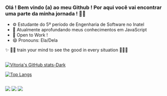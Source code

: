 ### Olá ! Bem vindo (a) ao meu Github ! Por aqui você vai encontrar uma parte da minha jornada ! ✌🏻


- ⚙️ Estudante do 5º período de Engenharia de Software no Inatel 
- 🚀 Atualmente aprofundando meus conhecimentos em JavaScript 
- 👯 Open to Work ! 
- 😄 Pronouns: Ela/Dela 

 ✨ 🤟🏻 train your mind to see the good in every situation 🤟🏻✨
 
 ##

[![Vitoria's GitHub stats-Dark](https://github-readme-stats.vercel.app/api?username=vivixsdutra&show_icons=true&theme=cobalt#gh-dark-mode-only)](https://github.com/vivixsdutra/github-readme-stats#gh-dark-mode-only)

[![Top Langs](https://github-readme-stats.vercel.app/api/top-langs/?username=vivixsdutra&layout=compact&theme=cobalt)](https://github.com/vivixsdutra/github-readme-stats)

##

  <a href = "mailto:vitoria.dutra@ges.inatel.br"><img src="https://img.shields.io/badge/Microsoft_Outlook-0078D4?style=for-the-badge&logo=microsoft-outlook&logoColor=white" target="_blank"></a>
  <a href = "mailto:moraesvitoria001@gmail.com"><img src="https://img.shields.io/badge/-Gmail-%23333?style=for-the-badge&logo=gmail&logoColor=red" target="_blank"></a>
  <a href="https://www.linkedin.com/in/vit%C3%B3ria-de-moraes-dutra-7a9792198/" target="_blank"><img src="https://img.shields.io/badge/-LinkedIn-%230077B5?style=for-the-badge&logo=linkedin&logoColor=white" target="_blank"></a> 
  
 ##
